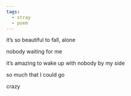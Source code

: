 ```yaml
---
tags:
  - stray
  - poem
---
```

it’s so beautiful
to fall, alone

nobody waiting for me

it’s amazing
to wake up
with nobody by my side

so much that I could go

crazy
